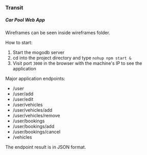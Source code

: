 ### Transit
##### Car Pool Web App

Wireframes can be seen inside wireframes folder. 

How to start:
1. Start the mogodb server
2. cd into the project directory and type `nohup npm start &`
3. Visit port `3000` in the browser with the machine's IP to see the application


Major application endpoints:

 - /user
- /user/add
- /user/edit
- /user/vehicles
- /user/vehicles/add
- /user/vehicles/remove
- /user/bookings
- /user/bookings/add
- /user/bookings/cancel
- /vehicles

The endpoint result is in JSON format.


